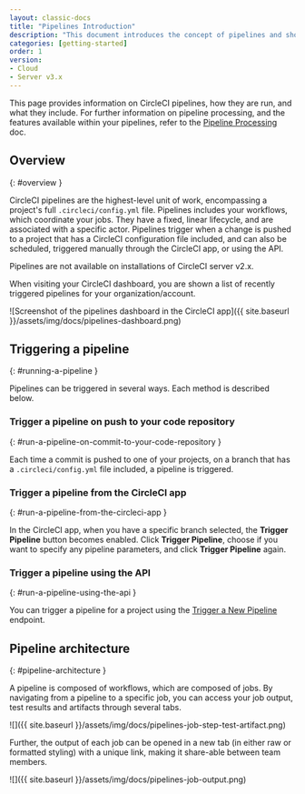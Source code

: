 ```yaml
---
layout: classic-docs
title: "Pipelines Introduction"
description: "This document introduces the concept of pipelines and shows how pipelines can be triggered and what they include."
categories: [getting-started]
order: 1
version:
- Cloud
- Server v3.x
---
```


This page provides information on CircleCI pipelines, how they are run, and what they include. For further information on pipeline processing, and the features available within your pipelines, refer to the [Pipeline Processing]({{site.baseurl}}/2.0/build-processing) doc.

## Overview
{: #overview }

CircleCI pipelines are the highest-level unit of work, encompassing a project's full `.circleci/config.yml` file. Pipelines includes your workflows, which coordinate your jobs. They have a fixed, linear lifecycle, and are associated with a specific actor. Pipelines trigger when a change is pushed to a project that has a CircleCI configuration file included, and can also be scheduled, triggered manually through the CircleCI app, or using the API.

Pipelines are not available on installations of CircleCI server v2.x.

When visiting your CircleCI dashboard, you are shown a list of recently triggered pipelines for your organization/account.

![Screenshot of the pipelines dashboard in the CircleCI app]({{ site.baseurl }}/assets/img/docs/pipelines-dashboard.png)

## Triggering a pipeline
{: #running-a-pipeline }

Pipelines can be triggered in several ways. Each method is described below.

### Trigger a pipeline on push to your code repository
{: #run-a-pipeline-on-commit-to-your-code-repository }

Each time a commit is pushed to one of your projects, on a branch that has a `.circleci/config.yml` file included, a pipeline is triggered.

### Trigger a pipeline from the CircleCI app 
{: #run-a-pipeline-from-the-circleci-app }

In the CircleCI app, when you have a specific branch selected, the **Trigger Pipeline** button becomes enabled. Click **Trigger Pipeline**, choose if you want to specify any pipeline parameters, and click **Trigger Pipeline** again.

### Trigger a pipeline using the API
{: #run-a-pipeline-using-the-api }

You can trigger a pipeline for a project using the [Trigger a New Pipeline]({{site.baseurl}}/api/v2/#operation/triggerPipeline) endpoint.

<!---
### Scheduling a pipeline
{: #scheduling-a-pipeline }

TBC
--->

## Pipeline architecture
{: #pipeline-architecture }

A pipeline is composed of workflows, which are composed of jobs. By navigating from a pipeline to a specific job, you can access your job output, test results and artifacts through several tabs.

![]({{ site.baseurl }}/assets/img/docs/pipelines-job-step-test-artifact.png)

Further, the output of each job can be opened in a new tab (in either raw or formatted styling) with a unique link, making it share-able between team members.

![]({{ site.baseurl }}/assets/img/docs/pipelines-job-output.png)
